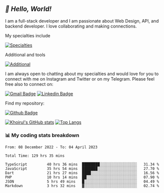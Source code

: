 ## _:wave: Hello, World!_

I am a full-stack developer and I am passionate about Web Design, API, and backend developer. I love collaborating and making connections.

My specialties include

[![Specialties](https://skillicons.dev/icons?i=php,laravel,javascript,react,vue,mysql,tailwind)](https://skillicons.dev)

Additional and tools

[![Additional](https://skillicons.dev/icons?i=bash,vscode,vite,webpack,vercel,git,github,gitlab)](https://skillicons.dev)

I am always open to chatting about my specialties and would love for you to connect with me on Instagram and Twitter or on my Telegram. Please feel free also to connect on:

[![Gmail Badge](https://img.shields.io/badge/-ahmusafir.khoirul@gmail.com-c14438?style=flat&logo=Gmail&logoColor=white&link=mailto:ahmusafir.khoirul@gmail.com)](mailto:ahmusafir.khoirul@gmail.com)
[![Linkedin Badge](https://img.shields.io/badge/-Ahmad_Musafir_Khoirul_Fattah-0072b1?style=flat&logo=Linkedin&logoColor=white&link=https://www.linkedin.com/in/ahmad-musafir-khoirul-fattah-26a53a207/)](https://www.linkedin.com/in/masmuss/)

Find my repository:

[![Github Badge](https://img.shields.io/badge/-masmuss-grey?style=flat&logo=github&logoColor=white&link=https://github.com/masmuss)](https://github.com/masmuss)

[![Khoirul's GitHub stats](https://github-readme-stats.vercel.app/api?username=masmuss&show_icons=true&include_all_commits=true&theme=transparent&layout=compact)](https://github.com/masmuss/github-readme-stats)
[![Top Langs](https://github-readme-stats.vercel.app/api/top-langs/?username=masmuss&theme=transparent&layout=compact)](https://github.com/masmuss/github-readme-stats)

### :bar_chart: My coding stats breakdown

<!--START_SECTION:waka-->

```text
From: 08 December 2022 - To: 04 April 2023

Total Time: 129 hrs 35 mins

TypeScript         40 hrs 36 mins  ████████░░░░░░░░░░░░░░░░░   31.34 %
JavaScript         35 hrs 54 mins  ███████░░░░░░░░░░░░░░░░░░   27.70 %
Dart               21 hrs 27 mins  ████░░░░░░░░░░░░░░░░░░░░░   16.56 %
PHP                10 hrs 14 mins  ██░░░░░░░░░░░░░░░░░░░░░░░   07.90 %
JSON               5 hrs 49 mins   █░░░░░░░░░░░░░░░░░░░░░░░░   04.49 %
Markdown           3 hrs 32 mins   ▓░░░░░░░░░░░░░░░░░░░░░░░░   02.74 %
```

<!--END_SECTION:waka-->
